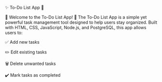 ✨ To-Do List App 📝

🎉 Welcome to the To-Do List App! 🎉
The To-Do List App is a simple yet powerful task management tool designed to help users stay organized. Built with HTML, CSS, JavaScript, Node.js, and PostgreSQL, this app allows users to:

✅ Add new tasks

✏️ Edit existing tasks

🗑️ Delete unwanted tasks

✔️ Mark tasks as completed
